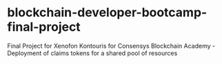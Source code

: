 # blockchain-developer-bootcamp-final-project
Final Project for Xenofon Kontouris for Consensys Blockchain Academy - Deployment of claims tokens for a shared pool of resources
